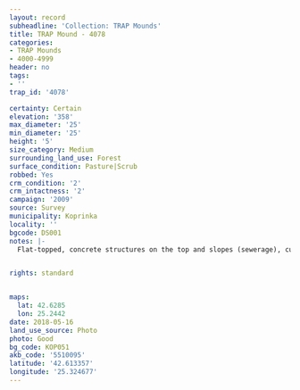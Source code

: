 ```yaml
---
layout: record
subheadline: 'Collection: TRAP Mounds'
title: TRAP Mound - 4078
categories:
- TRAP Mounds
- 4000-4999
header: no
tags:
- ''
trap_id: '4078'

certainty: Certain
elevation: '358'
max_diameter: '25'
min_diameter: '25'
height: '5'
size_category: Medium
surrounding_land_use: Forest
surface_condition: Pasture|Scrub
robbed: Yes
crm_condition: '2'
crm_intactness: '2'
campaign: '2009'
source: Survey
municipality: Koprinka
locality: ''
bgcode: DS001
notes: |-
  Flat-topped, concrete structures on the top and slopes (sewerage), cutting in N slope.


rights: standard


maps:
  lat: 42.6285
  lon: 25.2442
date: 2018-05-16
land_use_source: Photo
photo: Good
bg_code: КОР051
akb_code: '5510095'
latitude: '42.613357'
longitude: '25.324677'
---
```

